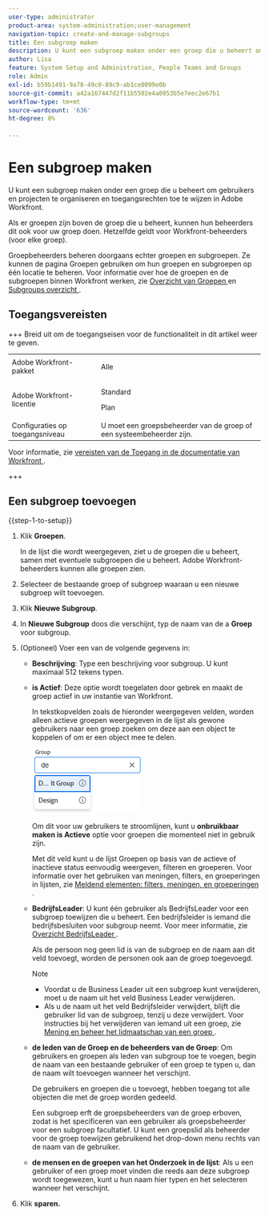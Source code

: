 ```yaml
---
user-type: administrator
product-area: system-administration;user-management
navigation-topic: create-and-manage-subgroups
title: Een subgroep maken
description: U kunt een subgroep maken onder een groep die u beheert om gebruikers en projecten te organiseren en toegangsrechten toe te wijzen in Adobe Workfront. Groepbeheerders beheren doorgaans groepen en subgroepen. Ze kunnen de pagina Groepen gebruiken om hun groepen en subgroepen op één locatie te beheren.
author: Lisa
feature: System Setup and Administration, People Teams and Groups
role: Admin
exl-id: b59b1491-9a78-49c0-89c9-ab1ce0099e0b
source-git-commit: a42a167447d2f11b5502e4a0953b5e7eec2e67b1
workflow-type: tm+mt
source-wordcount: '636'
ht-degree: 0%

---
```


# Een subgroep maken

U kunt een subgroep maken onder een groep die u beheert om gebruikers en projecten te organiseren en toegangsrechten toe te wijzen in Adobe Workfront.

Als er groepen zijn boven de groep die u beheert, kunnen hun beheerders dit ook voor uw groep doen. Hetzelfde geldt voor Workfront-beheerders (voor elke groep).

Groepbeheerders beheren doorgaans echter groepen en subgroepen. Ze kunnen de pagina Groepen gebruiken om hun groepen en subgroepen op één locatie te beheren. Voor informatie over hoe de groepen en de subgroepen binnen Workfront werken, zie [ Overzicht van Groepen ](../../../administration-and-setup/manage-groups/groups-overview/groups.md) en [ Subgroups overzicht ](../../../administration-and-setup/manage-groups/groups-overview/subgroups.md).

## Toegangsvereisten

+++ Breid uit om de toegangseisen voor de functionaliteit in dit artikel weer te geven.

<table style="table-layout:auto"> 
 <col> 
 <col> 
 <tbody> 
  <tr> 
   <td>Adobe Workfront-pakket</td> 
   <td><p>Alle</p></td> 
  </tr> 
  <tr> 
   <td>Adobe Workfront-licentie</td> 
   <td><p>Standard</p>
       <p>Plan</p></td>
  </tr>
  <tr> 
   <td>Configuraties op toegangsniveau</td> 
   <td>U moet een groepsbeheerder van de groep of een systeembeheerder zijn.</td>
  </tr>
 </tbody> 
</table>

Voor informatie, zie [ vereisten van de Toegang in de documentatie van Workfront ](/help/quicksilver/administration-and-setup/add-users/access-levels-and-object-permissions/access-level-requirements-in-documentation.md).

+++

## Een subgroep toevoegen

{{step-1-to-setup}}

1. Klik **Groepen**.

   In de lijst die wordt weergegeven, ziet u de groepen die u beheert, samen met eventuele subgroepen die u beheert. Adobe Workfront-beheerders kunnen alle groepen zien.

1. Selecteer de bestaande groep of subgroep waaraan u een nieuwe subgroep wilt toevoegen.
1. Klik **Nieuwe Subgroup**.
1. In **Nieuwe Subgroup** doos die verschijnt, typ de naam van de a **Groep** voor subgroup.
1. (Optioneel) Voer een van de volgende gegevens in:

   * **Beschrijving**: Type een beschrijving voor subgroup. U kunt maximaal 512 tekens typen.
   * **is Actief**: Deze optie wordt toegelaten door gebrek en maakt de groep actief in uw instantie van Workfront.

     In tekstkopvelden zoals de hieronder weergegeven velden, worden alleen actieve groepen weergegeven in de lijst als gewone gebruikers naar een groep zoeken om deze aan een object te koppelen of om er een object mee te delen.

     ![ gebied Typeahead voor een groep ](assets/typeahead-for-group.png)

     Om dit voor uw gebruikers te stroomlijnen, kunt u **onbruikbaar maken is Actieve** optie voor groepen die momenteel niet in gebruik zijn.

     Met dit veld kunt u de lijst Groepen op basis van de actieve of inactieve status eenvoudig weergeven, filteren en groeperen. Voor informatie over het gebruiken van meningen, filters, en groeperingen in lijsten, zie [ Meldend elementen: filters, meningen, en groeperingen ](/help/quicksilver/reports-and-dashboards/reports/reporting-elements/reporting-elements-filters-views-groupings.md).

   * **BedrijfsLeader**: U kunt één gebruiker als BedrijfsLeader voor een subgroep toewijzen die u beheert. Een bedrijfsleider is iemand die bedrijfsbesluiten voor subgroup neemt. Voor meer informatie, zie [ Overzicht BedrijfsLeader ](/help/quicksilver/administration-and-setup/manage-groups/group-roles/business-leader-overview.md).

     Als de persoon nog geen lid is van de subgroep en de naam aan dit veld toevoegt, worden de personen ook aan de groep toegevoegd.

     >[!NOTE]
     >
     >* Voordat u de Business Leader uit een subgroep kunt verwijderen, moet u de naam uit het veld Business Leader verwijderen.
     >* Als u de naam uit het veld Bedrijfsleider verwijdert, blijft die gebruiker lid van de subgroep, tenzij u deze verwijdert. Voor instructies bij het verwijderen van iemand uit een groep, zie [ Mening en beheer het lidmaatschap van een groep ](/help/quicksilver/administration-and-setup/manage-groups/create-and-manage-groups/view-and-manage-a-groups-memberships.md).

   * **de leden van de Groep en de beheerders van de Groep**: Om gebruikers en groepen als leden van subgroup toe te voegen, begin de naam van een bestaande gebruiker of een groep te typen u, dan de naam wilt toevoegen wanneer het verschijnt.

     De gebruikers en groepen die u toevoegt, hebben toegang tot alle objecten die met de groep worden gedeeld.

     Een subgroep erft de groepsbeheerders van de groep erboven, zodat is het specificeren van een gebruiker als groepsbeheerder voor een subgroep facultatief. U kunt een groepslid als beheerder voor de groep toewijzen gebruikend het drop-down menu rechts van de naam van de gebruiker.

   * **de mensen en de groepen van het Onderzoek in de lijst**: Als u een gebruiker of een groep moet vinden die reeds aan deze subgroep wordt toegewezen, kunt u hun naam hier typen en het selecteren wanneer het verschijnt.

1. Klik **sparen.**
